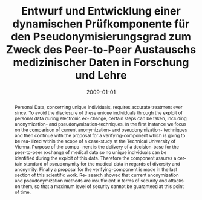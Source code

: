 ---
abstract: Personal Data, concerning unique individuals, requires accurate treatment
  ever since. To avoid the disclosure of these unique individuals through the exploit
  of personal data during electronic ex- change, certain steps can be taken, including
  anonymization- and pseudonymization-techniques. In the first instance we focus on
  the comparison of current anonymization- and pseudonymization- techniques and then
  continue with the proposal for a verifying-component which is going to be rea- lized
  within the scope of a case-study at the Technical University of Vienna. Purpose
  of the compo- nent is the delivery of a decision-base for the peer-to-peer exchange
  of medical data so no unique individuals can be identified during the exploit of
  this data. Therefore the component assures a cer- tain standard of pseudonymity
  for the medical data in regards of diversity and anonymity. Finally a proposal for
  the verifying-component is made in the last section of this scientific work. Re-
  search showed that current anonymization and pseudonymization methods are insufficient
  in terms of security and attacks on them, so that a maximum level of security cannot
  be guaranteed at this point of time.
authors:
- Phujan Shadlau
date: '2009-01-01'
featured: false
publication_types:
- '7'
publishDate: '2009-01-01'
title: Entwurf und Entwicklung einer dynamischen Prüfkomponente für den Pseudonymisierungsgrad
  zum Zweck des Peer-to-Peer Austauschs medizinischer Daten in Forschung und Lehre
url_pdf: ''
---